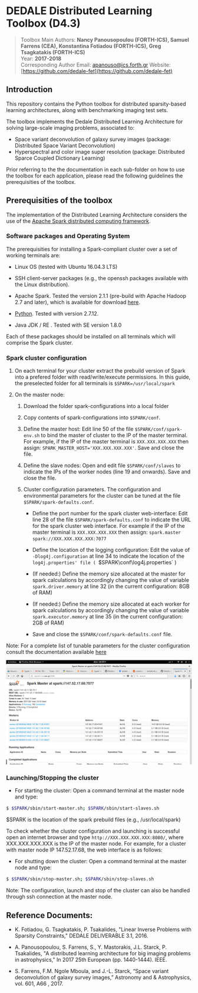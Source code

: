 # DEDALE Distributed Learning Toolbox (D4.3)

> Toolbox Main Authors: **Nancy Panousopoulou (FORTH-ICS), Samuel Farrens (CEA), Konstantina Fotiadou (FORTH-ICS), Greg Tsagkatakis (FORTH-ICS)**  
> Year: **2017-2018**   
> Corresponding Author Email: [apanouso@ics.forth.gr](mailto:apanouso@ics.forth.gr)
> Website: [https://github.com/dedale-fet](https://github.com/dedale-fet)  


## Introduction

This repository contains the Python toolbox for distributed sparsity-based learning architectures, along with benchmarking imaging test sets.


The toolbox implements the Dedale Distributed Learning Architecture for solving large-scale imaging problems, associated to:

* Space variant deconvolution of galaxy survey images (package: Distributed Space Variant Deconvolution)
* Hyperspectral and color image super resolution  (package: Distributed Sparce Coupled Dictionary Learning)

Prior referring to the the documentation in each sub-folder on how to use the toolbox for each application, please read the following guidelines the prerequisities of the toolbox.


## Prerequisities of the toolbox

The implementation of the Distributed Learning Architecture considers the use of the [Apache Spark distributed computing framework](https://spark.apache.org/).

### Software packages and Operating System

The prerequisities for installing a Spark-compliant cluster over a set of working terminals are:

* Linux OS (tested with Ubuntu 16.04.3 LTS) 

* SSH client-server packages (e.g., the openssh packages available with the Linux distribution).

* Apache Spark. Tested the version 2.1.1 (pre-build with Apache Hadoop 2.7 and later), which is available for download [here](https://spark.apache.org/downloads.html).

* [Python](https://www.python.org/). Tested with version 2.7.12.

* Java JDK / RE . Tested with SE version 1.8.0


Each of these packages should be installed on all terminals which will comprise the Spark cluster. 

### Spark cluster configuration


1. On each terminal for your cluster extract the prebuild version of Spark into a prefered folder with read/write/execute permissions. In this guide, the preselected folder for all terminals is `$SPARK=/usr/local/spark`

2. On the master node:

	1. Download the folder spark-configurations into a local folder

	2. Copy contents of spark-configurations into `$SPARK/conf`.

	3. Define the master host: Edit line 50 of the file `$SPARK/conf/spark-env.sh` to bind the master of cluster to the IP of the master terminal. For example, if the IP of the master terminal is `XXX.XXX.XXX.XXX` then assign:
`SPARK_MASTER_HOST='XXX.XXX.XXX.XXX'`. Save and close the file.

	4. Define the slave nodes: Open and edit file `$SPARK/conf/slaves` to indicate the IPs of the worker nodes (line 19 and onwards). Save and close the file.

	5. Cluster configuration parameters. The configuration and environmental parameters for the cluster can be tuned at the file `$SPARK/spark-defaults.conf`.

		- Define the port number for the spark cluster web-interface: Edit line 28 of the file `$SPARK/spark-defaults.conf` to indicate the URL for the spark cluster web interface. For example if the IP of the master terminal is `XXX.XXX.XXX.XXX` then assign: `spark.master spark://XXX.XXX.XXX.XXX:7077` 

		- Define the location of the logging configuration: Edit the value of `-Dlog4j.configuration` at line 34 to indicate the location of the `log4j.properties' file ( `$SPARK\conf\log4j.properties` )

		- (If needed:) Define the memory size allocated at the master for spark calculations by accordingly changing the value of variable `spark.driver.memory` at line 32 (in the current configuration: 8GB of RAM) 

		- (If needed:) Define the memory size allocated at each worker for spark calculations by accordingly changing the value of variable `spark.executor.memory` at line 35 (in the current configuration: 2GB of RAM) 

		- Save and close the `$SPARK/conf/spark-defaults.conf` file. 

Note: For a complete list of tunable parameters for the cluster configuration consult the documentation available [here](https://spark.apache.org/docs/2.1.1/configuration.html)

![](docs/images/spark-cluster/example_cluster.png)

### Launching/Stopping the cluster

* For starting the cluster: Open a command terminal at the master node and type:

```bash
$ $SPARK/sbin/start-master.sh; $SPARK/sbin/start-slaves.sh 
```
$SPARK is the location of the spark prebuild files (e.g., /usr/local/spark)

To check whether the cluster configuration and launching is successful open an internet browser and type `http://XXX.XXX.XXX.XXX:8080/`, where  XXX.XXX.XXX.XXX is the IP of the master node. For example, for a cluster with master node IP 147.52.17.68, the web interface is as follows:





* For shutting down the cluster: Open a command terminal at the master node and type:

```bash
$ $SPARK/sbin/stop-master.sh; $SPARK/sbin/stop-slaves.sh 
```

Note: The configuration, launch and stop of the cluster can also be handled through ssh connection at the master node. 



## Reference Documents: 

* K.  Fotiadou, G. Tsagkatakis, P. Tsakalides, "Linear Inverse Problems with Sparsity Constraints," DEDALE DELIVERABLE 3.1, 2016.  

* A. Panousopoulou, S. Farrens, S., Y. Mastorakis, J.L. Starck, P. Tsakalides, "A distributed learning architecture for big imaging problems in astrophysics," In 2017 25th European (pp. 1440-1444). IEEE.

* S.  Farrens,  F.M.  Ngole  Mboula,  and  J.-L.  Starck,  “Space variant deconvolution of galaxy survey images,”  Astronomy and 
& Astrophysics, vol. 601, A66 , 2017.
